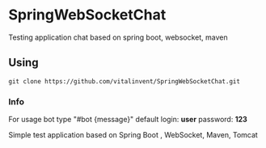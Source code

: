 # SpringWebSocketChat

Testing application chat based on spring boot, websocket, maven

## Using
 
    git clone https://github.com/vitalinvent/SpringWebSocketChat.git
    
### Info 

For usage bot type "#bot {message}" default login: **user** password: **123**

Simple test application based on Spring Boot , WebSocket, Maven, Tomcat  